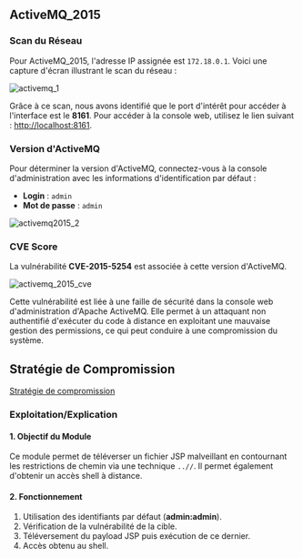 ## ActiveMQ_2015

### Scan du Réseau
Pour ActiveMQ_2015, l'adresse IP assignée est `172.18.0.1`. Voici une capture d'écran illustrant le scan du réseau :

![activemq_1](https://github.com/user-attachments/assets/c065290b-f0b6-494e-bffa-7eb4c21eb14f)

Grâce à ce scan, nous avons identifié que le port d'intérêt pour accéder à l'interface est le **8161**. Pour accéder à la console web, utilisez le lien suivant : [http://localhost:8161](http://localhost:8161).

### Version d'ActiveMQ
Pour déterminer la version d'ActiveMQ, connectez-vous à la console d'administration avec les informations d'identification par défaut :

- **Login** : `admin`
- **Mot de passe** : `admin`

![activemq2015_2](https://github.com/user-attachments/assets/607d12b4-daab-400b-aa08-24301374fab4)

### CVE Score
La vulnérabilité **CVE-2015-5254** est associée à cette version d'ActiveMQ.

![activemq_2015_cve](https://github.com/user-attachments/assets/95f3fe86-f8c9-47de-ab49-00ba819c6e24)

Cette vulnérabilité est liée à une faille de sécurité dans la console web d'administration d'Apache ActiveMQ. Elle permet à un attaquant non authentifié d'exécuter du code à distance en exploitant une mauvaise gestion des permissions, ce qui peut conduire à une compromission du système.

## Stratégie de Compromission

[Stratégie de compromission](compromission2015)

### Exploitation/Explication

#### 1. Objectif du Module
Ce module permet de téléverser un fichier JSP malveillant en contournant les restrictions de chemin via une technique `..//`. Il permet également d'obtenir un accès shell à distance.

#### 2. Fonctionnement
1. Utilisation des identifiants par défaut (**admin:admin**).
2. Vérification de la vulnérabilité de la cible.
3. Téléversement du payload JSP puis exécution de ce dernier.
4. Accès obtenu au shell.
